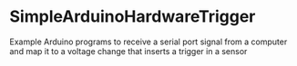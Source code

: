 # SimpleArduinoHardwareTrigger
Example Arduino programs to receive a serial port signal from a computer and map it to a voltage change that inserts a trigger in a sensor
